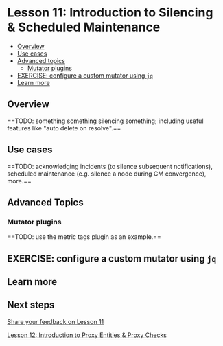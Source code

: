 # Lesson 11: Introduction to Silencing & Scheduled Maintenance

- [Overview](#overview)
- [Use cases](#use-cases)
- [Advanced topics](#advanced-topics)
  - [Mutator plugins](#mutator-plugins)
- [EXERCISE: configure a custom mutator using `jq`](#exercise-configure-a-custom-mutator-using-jq)
- [Learn more](#learn-more)

## Overview

==TODO: something something silencing something; including useful features like "auto delete on resolve".==

## Use cases

==TODO: acknowledging incidents (to silence subsequent notifications), scheduled maintenance (e.g. silence a node during CM convergence), more.==

## Advanced Topics

### Mutator plugins

==TODO: use the metric tags plugin as an example.==

## EXERCISE: configure a custom mutator using `jq`

## Learn more

## Next steps

[Share your feedback on Lesson 11](https://github.com/sensu/sensu-go-workshop/issues/new?template=lesson_feedback.md&labels=feedback&title=Lesson%2011%20Feedback)

[Lesson 12: Introduction to Proxy Entities & Proxy Checks](../12/README.md#readme)
